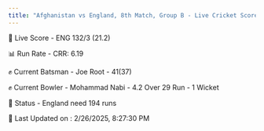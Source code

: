 ```yaml
---
title: "Afghanistan vs England, 8th Match, Group B - Live Cricket Score"
---
```


🔴 Live Score - ENG 132/3 (21.2)  

📊 Run Rate - CRR: 6.19  

✊ Current Batsman - Joe Root - 41(37)  

✊ Current Bowler - Mohammad Nabi - 4.2 Over 29 Run - 1 Wicket  

📑 Status - England need 194 runs

📝 Last Updated on : 2/26/2025, 8:27:30 PM  

